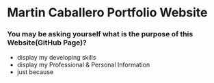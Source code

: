 # Martin Caballero Portfolio Website

### You may be asking yourself what is the purpose of this Website(GitHub Page)?

- display my developing skills
- display my Professional & Personal Information
- just because
